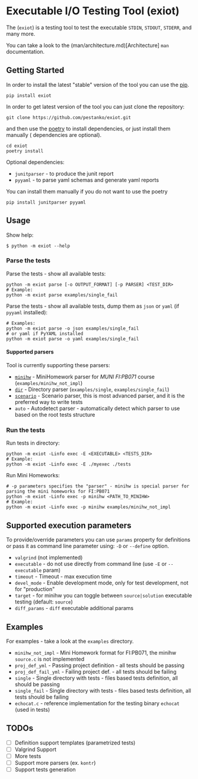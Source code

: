 # Executable I/O Testing Tool (exiot)

The (`exiot`) is a testing tool to test the executable `STDIN`, `STDOUT`, `STDERR`, and many more.

You can take a look to the (man/architecture.md)[Architecture] `man` documentation.

## Getting Started

In order to install the latest "stable" version of the tool you can use
the [pip](https://packaging.python.org/tutorials/installing-packages/).

```shell
pip install exiot
```

In order to get latest version of the tool you can just clone the repository:

```shell
git clone https://github.com/pestanko/exiot.git
```

and then use the [poetry](https://python-poetry.org/docs/) to install dependencies, or just install them manually (
dependencies are optional).

```shell
cd exiot
poetry install
```

Optional dependencies:

- ``junitparser`` - to produce the junit report
- ``pyyaml`` - to parse yaml schemas and generate yaml reports

You can install them manually if you do not want to use the poetry

```shell
pip install junitparser pyyaml
```

## Usage

Show help:

```shell
$ python -m exiot --help
```

### Parse the tests

Parse the tests - show all available tests:

```shell
python -m exiot parse [-o OUTPUT_FORMAT] [-p PARSER] <TEST_DIR>
# Example:
python -m exiot parse examples/single_fail
```

Parse the tests - show all available tests, dump them as `json` or `yaml` (if `pyyaml` installed):

```shell
# Examples:
python -m exiot parse -o json examples/single_fail
# or yaml if PyYAML installed
python -m exiot parse -o yaml examples/single_fail
```

#### Supported parsers

Tool is currently supporting these parsers:

- [``minihw``](man/minihw_def.md) - MiniHomework parser for _MUNI FI:PB071_ course (`examples/minihw_not_impl`)
- [``dir``](man/directory_def.md) - Directory parser (`examples/single`, `examples/single_fail`)
- [``scenario``](man/scenario_def.md) - Scenario parser, this is most advanced parser, and it is the preferred way to
  write tests
- ``auto`` - Autodetect parser - automatically detect which parser to use based on the root tests structure

### Run the tests

Run tests in directory:

```shell
python -m exiot -Linfo exec -E <EXECUTABLE> <TESTS_DIR>
# Example:
python -m exiot -Linfo exec -E ./myexec ./tests
```

Run Mini Homeworks:

```shell
# -p parameters specifies the "parser" - minihw is special parser for parsing the mini homeworks for FI:PB071
python -m exiot -Linfo exec -p minihw <PATH_TO_MINIHW>
# Example:
python -m exiot -Linfo exec -p minihw examples/minihw_not_impl
```

## Supported execution parameters

To provide/override parameters you can use ``params`` property for definitions or pass it as command line parameter
using: `-D` or `--define` option.

- `valgrind` (not implemented)
- `executable` - do not use directly from command line (use `-E` or `--executable` param)
- `timeout` - Timeout - max execution time
- `devel_mode` - Enable development mode, only for test development, not for "production"
- `target` - for minihw you can toggle between `source|solution` executable testing (default: `source`)
- `diff_params` - `diff` executable additional params

## Examples

For examples - take a look at the ``examples`` directory.

- ``minihw_not_impl`` - Mini Homework format for FI:PB071, the minihw `source.c` is not implemented
- ``proj_def_yml`` - Passing project definition - all tests should be passing
- ``proj_def_fail_yml`` - Failing project def. - all tests should be failing
- ``single`` - Single directory with tests - files based tests definition, all should be passing
- ``single_fail`` - Single directory with tests - files based tests definition, all tests should be failing
- ``echocat.c`` - reference implementation for the testing binary `echocat` (used in tests)

## TODOs

- [ ] Definition support templates (parametrized tests)
- [ ] Valgrind Support
- [ ] More tests
- [ ] Support more parsers (ex. `kontr`)
- [ ] Support tests generation
